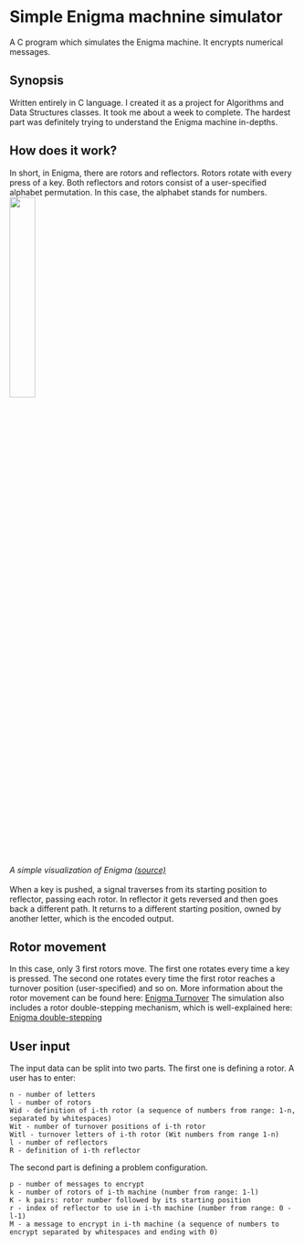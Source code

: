 # Simple Enigma machnine simulator
A C program which simulates the Enigma machine. It encrypts numerical messages.
## Synopsis
Written entirely in C language. I created it as a project for Algorithms and Data Structures classes. It took me about a week to complete. The hardest part was definitely trying to understand the Enigma machine in-depths.
## How does it work?
In short, in Enigma, there are rotors and reflectors. Rotors rotate with every press of a key. Both reflectors and rotors consist of a user-specified alphabet permutation. In this case, the alphabet stands for numbers. <br/>
<img src="https://upload.wikimedia.org/wikipedia/commons/thumb/6/6c/Enigma-action.svg/600px-Enigma-action.svg.png" align="center" height="30%" width="30%">
<br/>*A simple visualization of Enigma* [*(source)*](https://upload.wikimedia.org/wikipedia/commons/thumb/6/6c/Enigma-action.svg/600px-Enigma-action.svg.png)<br/><br/>
When a key is pushed, a signal traverses from its starting position to reflector, passing each rotor. In reflector it gets reversed and then goes back a different path. It returns to a different starting position, owned by another letter, which is the encoded output.
## Rotor movement
In this case, only 3 first rotors move. The first one rotates every time a key is pressed. The second one rotates every time the first rotor reaches a turnover position (user-specified) and so on. More information about the rotor movement can be found here: [Enigma Turnover](https://en.wikipedia.org/wiki/Enigma_machine#Turnover)
The simulation also includes a rotor double-stepping mechanism, which is well-explained here: [Enigma double-stepping](http://www.intelligenia.org/downloads/rotors1.pdf)
## User input
The input data can be split into two parts. The first one is defining a rotor. A user has to enter:
```
n - number of letters
l - number of rotors
Wid - definition of i-th rotor (a sequence of numbers from range: 1-n, separated by whitespaces)
Wit - number of turnover positions of i-th rotor
Witl - turnover letters of i-th rotor (Wit numbers from range 1-n)
l - number of reflectors
R - definition of i-th reflector
```
The second part is defining a problem configuration.
```
p - number of messages to encrypt
k - number of rotors of i-th machine (number from range: 1-l)
K - k pairs: rotor number followed by its starting position
r - index of reflector to use in i-th machine (number from range: 0 - l-1)
M - a message to encrypt in i-th machine (a sequence of numbers to encrypt separated by whitespaces and ending with 0)
```